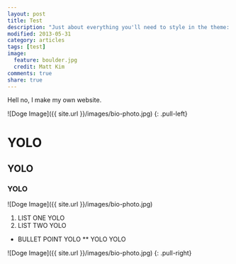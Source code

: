 ```yaml
---
layout: post
title: Test
description: "Just about everything you'll need to style in the theme: headings, paragraphs, blockquotes, tables, code blocks, and more."
modified: 2013-05-31
category: articles
tags: [test]
image:
  feature: boulder.jpg
  credit: Matt Kim
comments: true
share: true
---
```


Hell no, I make my own website.

![Doge Image]({{ site.url }}/images/bio-photo.jpg)
{: .pull-left}

# YOLO

## YOLO

### YOLO

![Doge Image]({{ site.url }}/images/bio-photo.jpg)

1. LIST ONE YOLO 
2. LIST TWO YOLO

* BULLET POINT YOLO
** YOLO YOLO

![Doge Image]({{ site.url }}/images/bio-photo.jpg)
{: .pull-right}


